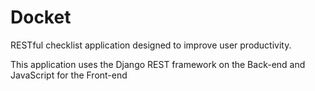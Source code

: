 # Docket

RESTful checklist application designed to improve user productivity. 

This application uses the Django REST framework on the Back-end and JavaScript for the Front-end

